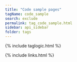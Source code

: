 ```yaml
---
title: "Code sample pages"
tagName: code_sample
search: exclude
permalink: tag_code_sample.html
sidebar: api_sidebar
folder: tags
---
```

{% include taglogic.html %}

{% include links.html %}

